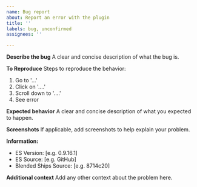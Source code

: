 ```yaml
---
name: Bug report
about: Report an error with the plugin
title: ''
labels: bug, unconfirmed
assignees: ''

---
```


**Describe the bug**
A clear and concise description of what the bug is.

**To Reproduce**
Steps to reproduce the behavior:
1. Go to '...'
2. Click on '....'
3. Scroll down to '....'
4. See error

**Expected behavior**
A clear and concise description of what you expected to happen.

**Screenshots**
If applicable, add screenshots to help explain your problem.

**Information:**
 - ES Version: [e.g. 0.9.16.1]
 - ES Source: [e.g. GitHub]
 - Blended Ships Source: [e.g. 8714c20]

**Additional context**
Add any other context about the problem here.
